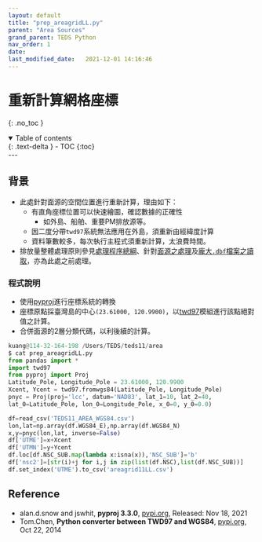 ```yaml
---
layout: default
title: "prep_areagridLL.py"
parent: "Area Sources"
grand_parent: TEDS Python
nav_order: 1
date:               
last_modified_date:   2021-12-01 14:16:46
---
```


# 重新計算網格座標
{: .no_toc }

<details open markdown="block">
  <summary>
    Table of contents
  </summary>
  {: .text-delta }
- TOC
{:toc}
</details>
---

## 背景
- 此處針對面源的空間位置進行重新計算，理由如下：
  - 有直角座標位置可以快速繪圖，確認數據的正確性
    - 如外島、船舶、重要PM排放源等。
  - 因二度分帶`twd97`系統無法應用在外島，須重新由經緯度計算
  - 資料筆數較多，每次執行主程式須重新計算，太浪費時間。
- 排放量整體處理原則參見[處理程序總綱](/Focus-on-Air-Quality/EmsProc/#處理程序總綱)、針對[面源之處理](/Focus-on-Air-Quality/EmisProc/area/)及[龐大`.dbf`檔案之讀取](/Focus-on-Air-Quality/EmisProc/dbf2csv.py/)，亦為此處之前處理。  

### 程式說明
- 使用[pyproj](https://pyproj4.github.io/pyproj/stable/)進行座標系統的轉換
- 座標原點採臺灣島的中心`(23.61000, 120.9900)`，以[twd97](https://pypi.org/project/twd97/)模組進行該點絕對值之計算。
- 合併面源的2層分類代碼，以利後續的計算。

```python
kuang@114-32-164-198 /Users/TEDS/teds11/area
$ cat prep_areagridLL.py
from pandas import *
import twd97
from pyproj import Proj
Latitude_Pole, Longitude_Pole = 23.61000, 120.9900
Xcent, Ycent = twd97.fromwgs84(Latitude_Pole, Longitude_Pole)
pnyc = Proj(proj='lcc', datum='NAD83', lat_1=10, lat_2=40,
lat_0=Latitude_Pole, lon_0=Longitude_Pole, x_0=0, y_0=0.0)

df=read_csv('TEDS11_AREA_WGS84.csv')
lon,lat=np.array(df.WGS84_E),np.array(df.WGS84_N)
x,y=pnyc(lon,lat, inverse=False)
df['UTME']=x+Xcent
df['UTMN']=y+Ycent
df.loc[df.NSC_SUB.map(lambda x:isna(x)),'NSC_SUB']='b'
df['nsc2']=[str(i)+j for i,j in zip(list(df.NSC),list(df.NSC_SUB))]
df.set_index('UTME').to_csv('areagrid11LL.csv')
```

## Reference
- alan.d.snow and jswhit, **pyproj 3.3.0**, [pypi.org](https://pypi.org/project/pyproj/), Released: Nov 18, 2021
- Tom.Chen, **Python converter between TWD97 and WGS84**, [pypi.org](https://pypi.org/project/twd97/), Oct 22, 2014